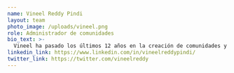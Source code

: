 ```yaml
---
name: Vineel Reddy Pindi
layout: team
photo_image: /uploads/vineel.png
role: Administrador de comunidades
bio_text: >-
  Vineel ha pasado los últimos 12 años en la creación de comunidades y la participación de los usuarios en los ecosistemas de tecnología y creadores. Con experiencia en estrategia comunitaria y defensa, ayudó a crear programas, campañas y eventos globales. <br /><br />Como administrador de la comunidad en la Fundación Interledger, se enfoca en nutrir y hacer crecer la comunidad Interledger. Vineel es un apasionado de la economía del creador, la resolución creativa de problemas, la tecnología y el diseño que capacitan y empoderan a las personas. Antes de unirse a la Fundación Interledger, Vineel fue el fundador de Collab House.
linkedin_link: https://www.linkedin.com/in/vineelreddypindi/
twitter_link: https://twitter.com/vineelreddy
---
```

